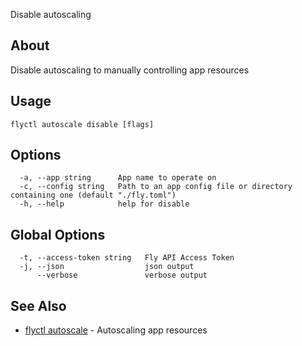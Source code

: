 <p class="font-medium tracking-tight text-gray-400 text-lg -mt-4 mb-9 pb-5 border-b">
  Disable autoscaling
</p>

## About

Disable autoscaling to manually controlling app resources

## Usage

~~~
flyctl autoscale disable [flags]
~~~

## Options

~~~
  -a, --app string      App name to operate on
  -c, --config string   Path to an app config file or directory containing one (default "./fly.toml")
  -h, --help            help for disable
~~~

## Global Options

~~~
  -t, --access-token string   Fly API Access Token
  -j, --json                  json output
      --verbose               verbose output
~~~

## See Also

* [flyctl autoscale](/docs/flyctl/autoscale/)	 - Autoscaling app resources

